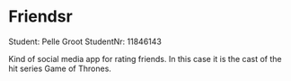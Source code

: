 # Friendsr
Student: Pelle Groot
StudentNr: 11846143

Kind of social media app for rating friends. In this case it is the cast of the hit series Game of Thrones.
